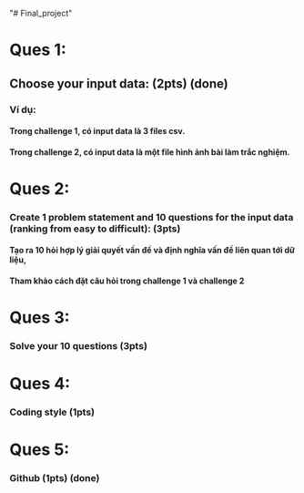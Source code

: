"# Final_project"

# **Ques 1:**
## Choose your input data: (2pts) (done)
### Ví dụ: 
####   Trong challenge 1, có input data là 3 files csv.
####   Trong challenge 2, có input data là một file hình ảnh bài làm trắc nghiệm.

# **Ques 2:**
### Create 1 problem statement and 10 questions for the input data (ranking from easy to difficult): (3pts)
####  Tạo ra 10  hỏi hợp lý giải quyết vấn đề và định nghĩa vấn đề liên quan tới dữ liệu,
####  Tham khảo cách đặt câu hỏi trong challenge 1 và challenge 2

# **Ques 3:**
### Solve your 10 questions (3pts)

# **Ques 4:**
### Coding style (1pts)

# **Ques 5:**
### Github (1pts) (done)
